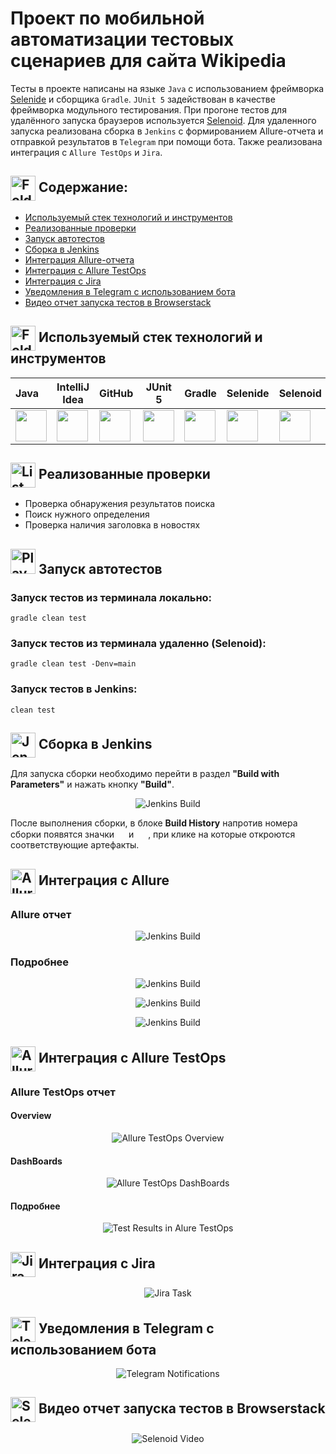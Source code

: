 # Проект по мобильной автоматизации тестовых сценариев для сайта Wikipedia

Тесты в проекте написаны на языке <code>Java</code> с использованием фреймворка  [Selenide](https://selenide.org/) и сборщика <code>Gradle</code>. <code>JUnit 5</code> задействован в качестве фреймворка модульного тестирования.
При прогоне тестов для удалённого запуска браузеров используется [Selenoid](https://aerokube.com/selenoid/).
Для удаленного запуска реализована сборка в <code>Jenkins</code> с формированием Allure-отчета и отправкой результатов в <code>Telegram</code> при помощи бота. Также реализована интеграция с <code>Allure TestOps</code> и <code>Jira</code>.


## <img width="40" height="40" style="vertical-align:middle" title="Folder" src="media/images/yellow-computer-folder.png"> Содержание:

- <a href="#tools">  Используемый стек технологий и инструментов</a>
- <a href="#cases"> Реализованные проверки</a>
- <a href="#autotests"> Запуск автотестов</a>
- <a href="#jenkins"> Сборка в Jenkins</a>
- <a href="#allureReport"> Интеграция Allure-отчета</a>
- <a href="#allure"> Интеграция с Allure TestOps</a>
- <a href="#jira"> Интеграция с Jira</a>
- <a href="#tg"> Уведомления в Telegram с использованием бота</a>
- <a href="#video"> Видео отчет запуска тестов в Browserstack</a>

<a id="stech"></a>
## <img width="40" height="40" style="vertical-align:middle" title="Folder" src="media/images/programm.jpg"> Используемый стек технологий и инструментов

| Java                                                    | IntelliJ  <br>  Idea                                            | GitHub                                                    | JUnit 5                                                   | Gradle                                                    | Selenide                                                    | Selenoid                                                    | Allure<br/>Report                                                | Allure <br> TestOps                                               | Jenkins                                                    | Jira                                                    |                                                    Telegram |
|:--------------------------------------------------------|-----------------------------------------------------------------|-----------------------------------------------------------|-----------------------------------------------------------|-----------------------------------------------------------|-------------------------------------------------------------|-------------------------------------------------------------|------------------------------------------------------------------|-------------------------------------------------------------------|------------------------------------------------------------|---------------------------------------------------------|------------------------------------------------------------:|
| <img height="50" src="media/logo/Java.svg" width="50"/> | <img height="50" src="media/logo/Intelij_IDEA.svg" width="50"/> | <img height="50" src="media/logo/GitHub.svg" width="50"/> | <img height="50" src="media/logo/JUnit5.svg" width="50"/> | <img height="50" src="media/logo/Gradle.svg" width="50"/> | <img height="50" src="media/logo/Selenide.svg" width="50"/> | <img height="50" src="media/logo/Selenoid.svg" width="50"/> | <img height="50" src="media/logo/Allure_Report.svg" width="50"/> | <img height="50" src="media\logo\Allure_TestOps.svg" width="50"/> | <img height="50" src="media/logo/Jenkins.svg" width="50"/> | <img height="50" src="media/logo/Jira.svg" width="50"/> | <img height="50" src="media\logo\Telegram.svg" width="50"/> |


<a id="chek"></a>
##  <img width="40" height="40" style="vertical-align:middle" title="List" src="media/images/todo.png"> Реализованные проверки
- Проверка обнаружения результатов поиска
- Поиск нужного определения
- Проверка наличия заголовка в новостях

<a id="engine"></a>
## <img height="40" src="media/images/play.jpg" title="Play" width="40"/> Запуск автотестов


### Запуск тестов из терминала локально:
```
gradle clean test 
```
### Запуск тестов из терминала удаленно (Selenoid):
```      
gradle clean test -Denv=main
```
### Запуск тестов в Jenkins:
```   
clean test
```

<a id="build"></a>
## <img width="40" height="40" style="vertical-align:middle" title="Jenkins" src="media/logo/Jenkins.svg"> Сборка в Jenkins

Для запуска сборки необходимо перейти в раздел **"Build with Parameters"** и нажать кнопку **"Build"**.
<p align="center">
<img title="Jenkins Build" src="media/screenshots/Jenkins_Build.png"> 
</p>

После выполнения сборки, в блоке **Build History** напротив номера сборки появятся значки <img src="media\logo\Allure_TestOps.svg" width="15" height="15">
и <img src="media\logo\Allure_Report.svg" width="15" height="15"> , при клике на которые откроются соответствующие
артефакты.

## <img width="40" height="40" style="vertical-align:middle" title="Allure Report" src="media/logo/Allure_Report.svg"> Интеграция с Allure

<a id="report"></a>
### Allure отчет

<p align="center">   
<img title="Jenkins Build" src="media/screenshots/Allure_Report1.png">    
</p>

### Подробнее
<p align="center">     
<img title="Jenkins Build" src="media/screenshots/Allure_Report2.png">    
</p>       

<p align="center">     
<img title="Jenkins Build" src="media/screenshots/Allure_Report3.png">    
</p>  

<p align="center">     
<img title="Jenkins Build" src="media/screenshots/Allure_Report4.png">    
</p>  

## <img width="40" height="40" style="vertical-align:middle" title="Allure TestOps" src="media/logo/Allure_TestOps.svg"> Интеграция с Allure TestOps


<a id="testops"></a>
### Allure TestOps отчет

#### Overview

<p align="center">    
<img title="Allure TestOps Overview" src="media/screenshots/Allure_TestOps1.png">
</p>

#### DashBoards
<p align="center">
<img title="Allure TestOps DashBoards" src="media/screenshots/Allure_TestOps2.png">
</p>

#### Подробнее

<p align="center">
<img title="Test Results in Alure TestOps" src="media/screenshots/Allure_TestOps3.png">
</p>


<a id="jira"></a>
## <img width="40" height="40" style="vertical-align:middle" title="Jira" src="media/logo/Jira.svg"> Интеграция с Jira


<p align="center">
<img title="Jira Task" src="media/screenshots/Jira.png">
</p>

## <img width="40" height="40" style="vertical-align:middle" title="Telegram" src="media/logo/Telegram.svg"> Уведомления в Telegram с использованием бота


<a id="telegram"></a>
<p align="center">
<img title="Telegram Notifications" src="media/screenshots/Notifications.png">
</p>


<a id="video"></a>
## <img width="40" height="40" style="vertical-align:middle" title="Selenoid" src="media/logo/Selenoid.svg"> Видео отчет запуска тестов в Browserstack

<p align="center">
  <img title="Selenoid Video" src="media/gifs/WIKI.gif">
</p>
